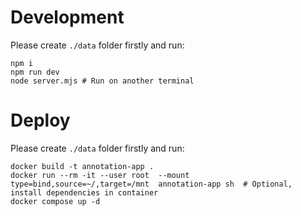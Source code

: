 # Development
Please create ```./data``` folder firstly and run:
```
npm i
npm run dev
node server.mjs # Run on another terminal
```

# Deploy
Please create ```./data``` folder firstly and run:
```
docker build -t annotation-app .
docker run --rm -it --user root  --mount type=bind,source=~/,target=/mnt  annotation-app sh  # Optional, install dependencies in container 
docker compose up -d
```
